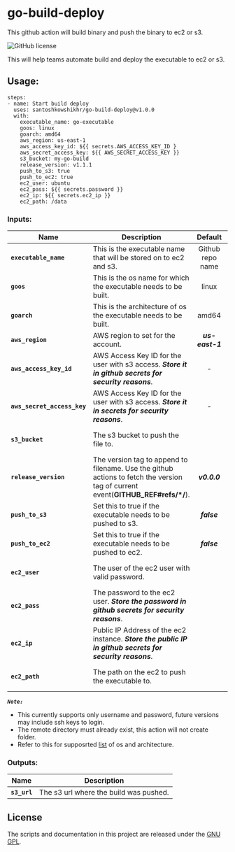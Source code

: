 # go-build-deploy

This github action will build binary and push the binary to ec2 or s3.

![GitHub license](https://img.shields.io/badge/license-GNU%20GPL-blue)

This will help teams automate build and deploy the executable to ec2 or s3.

## Usage:
```
steps:
- name: Start build deploy
  uses: santoshkowshikhr/go-build-deploy@v1.0.0
  with:
    executable_name: go-executable
    goos: linux
    goarch: amd64
    aws_region: us-east-1
    aws_access_key_id: ${{ secrets.AWS_ACCESS_KEY_ID }
    aws_secret_access_key: ${{ AWS_SECRET_ACCESS_KEY }}
    s3_bucket: my-go-build
    release_version: v1.1.1
    push_to_s3: true
    push_to_ec2: true
    ec2_user: ubuntu
    ec2_pass: ${{ secrets.password }}
    ec2_ip: ${{ secrets.ec2_ip }}
    ec2_path: /data
```

### Inputs:
| Name | Description | Default |Required | Comments |
| --- | --- | :---: | :---: | --- |
| **`executable_name`** | This is the executable name that will be stored on to ec2 and s3. | Github repo name | ✔ | |
| **`goos`** | This is the os name for which the executable needs to be built. | linux | | |
| **`goarch`** | This is the architecture of os the executable needs to be built. | amd64 | | |
| **`aws_region`** | AWS region to set for the account. | ***us-east-1*** | | |
| **`aws_access_key_id`** | AWS Access Key ID for the user with s3 access. ***Store it in github secrets for security reasons***. | - | ✔ | Required if push_to_s3 is **true**|
| **`aws_secret_access_key`** | AWS Access Key ID for the user with s3 access. ***Store it in secrets for security reasons***. | - | ✔ | Required if push_to_s3 is **true** |
| **`s3_bucket`** | The s3 bucket to push the file to. | | ✔ | Required if push_to_s3 is **true** |
| **`release_version`** | The version tag to append to filename. Use the github actions to fetch the version tag of current event(**GITHUB_REF#refs/*/**). | ***v0.0.0*** | | |
| **`push_to_s3`** | Set this to true if the executable needs to be pushed to s3. | ***false*** | | |
| **`push_to_ec2`** | Set this to true if the executable needs to be pushed to ec2. | ***false*** | | |
| **`ec2_user`** | The user of the ec2 user with valid password. | | ✔ | Required if push_to_ec2 is **true** |
| **`ec2_pass`** | The password to the ec2 user. ***Store the password in github secrets for security reasons***. | | ✔ | Required if push_to_ec2 is **true** |
| **`ec2_ip`** | Public IP Address of the ec2 instance. ***Store the public IP in github secrets for security reasons***. | | ✔ | Required if push_to_ec2 is **true** |
| **`ec2_path`** | The path on the ec2 to push the executable to.| | ✔ | Required if push_to_ec2 is **true** |



***`Note:`***
- This currently supports only username and password, future versions may include ssh keys to login.
- The remote directory must already exist, this action will not create folder.
- Refer to this for supposrted [list](https://github.com/santoshkowshikhr/go-build-deploy/blob/main/go_dist_list.txt) of os and architecture.


### Outputs:
| Name | Description |
| --- | --- |
| **`s3_url`** | The s3 url where the build was pushed. |

## License
The scripts and documentation in this project are released under the [GNU GPL](https://github.com/santoshkowshikhr/go-build-deploy/blob/main/LICENSE).